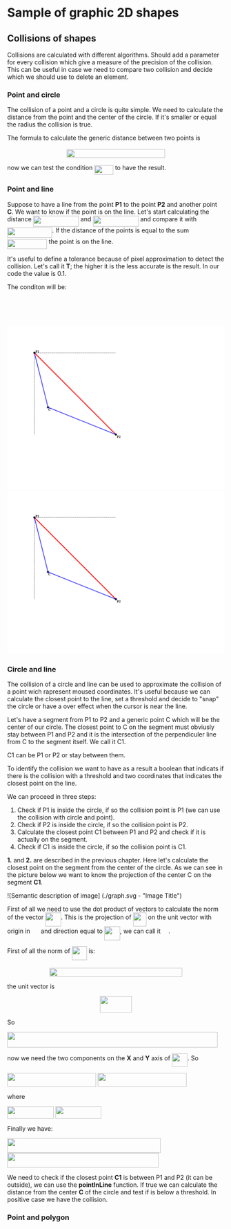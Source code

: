 # Sample of graphic 2D shapes

## Collisions of shapes

Collisions are calculated with different algorithms.
Should add a parameter for every collision which give a measure of the precision of the collision. This can be useful in case we need to compare two collision and decide which we should use to delete an element.

### Point and circle

The collision of a point and a circle is quite simple. We need to calculate the distance from the point and the center of the circle. If it's smaller or equal the radius the collision is true.

The formula to calculate the generic distance between two points is

<p align="center"><img src="/graphic-algebra/tex/c1e27e883bcc0f648b32cf3ddce962bd.svg?invert_in_darkmode&sanitize=true" align=middle width=228.22289159999997pt height=19.726228499999998pt/></p>

now we can test the condition <img src="/graphic-algebra/tex/036c42db226c966c405f71a31ce3ebfc.svg?invert_in_darkmode&sanitize=true" align=middle width=44.20064054999999pt height=22.55708729999998pt/> to have the result.


### Point and line

Suppose to have a line from the point **P1** to the point **P2** and another point **C**. We want to know if the point is on the line.
Let's start calculating the distance <img src="/graphic-algebra/tex/402b7f637df996b6a77cbcb6e5dc1287.svg?invert_in_darkmode&sanitize=true" align=middle width=105.94009965pt height=24.65753399999998pt/> and <img src="/graphic-algebra/tex/b0afcb9988c41b79515471cdef597f67.svg?invert_in_darkmode&sanitize=true" align=middle width=105.94009965pt height=24.65753399999998pt/> and compare it with <img src="/graphic-algebra/tex/da6e02a85a9e6d4ae181a1f778c1b952.svg?invert_in_darkmode&sanitize=true" align=middle width=104.02690154999999pt height=24.65753399999998pt/>. If the distance of the points is equal to the sum <img src="/graphic-algebra/tex/9f0bb87cb4a55f4b4b9f6a54af6eb8f6.svg?invert_in_darkmode&sanitize=true" align=middle width=92.41951289999999pt height=22.831056599999986pt/> the point is on the line.

It's useful to define a tolerance because of pixel approximation to detect the collision. Let's call it **T**; the higher it is the less accurate is the result. In our code the value is 0.1.

The conditon will be:

<p align="center"><img src="/graphic-algebra/tex/b47e11305ee322e8aaf9a94cbd459599.svg?invert_in_darkmode&sanitize=true" align=middle width=229.67927235pt height=16.438356pt/></p>
<br>

![Alt text](./pointAndLine.svg)
<img src="./pointAndLine.svg">

### Circle and line

The collision of a circle and line can be used to approximate the collision of a point wich rapresent moused coordinates. It's useful because we can calculate the closest point to the line, set a threshold and decide to "snap" the circle or have a over effect when the cursor is near the line.

Let's have a segment from P1 to P2 and a generic point C which will be the center of our circle. 
The closest point to C on the segment must obviusly stay between P1 and P2 and it is the intersection of the perpendiculer line from C to the segment itself. We call it C1.

C1 can be P1 or P2 or stay between them.

To identify the collision we want to have as a result a boolean that indicats if there is the collision with a threshold and two coordinates that indicates the closest point on the line.

We can proceed in three steps:

1. Check if P1 is inside the circle, if so the collision point is P1 (we can use the collision with circle and point).
2. Check if P2 is inside the circle, if so the collision point is P2.
3. Calculate the closest point C1 between P1 and P2 and check if it is actually on the segment.
4. Check if C1 is inside the circle, if so the collision point is C1.

**1.** and **2.** are described in the previous chapter. Here let's calculate the closest point on the segment from the center of the circle. As we can see in the picture below we want to know the projection of the center C on the segment **C1**.

![Semantic description of image]
(./graph.svg - "Image Title")


First of all we need to use the dot product of vectors to calculate the norm of the vector <img src="/graphic-algebra/tex/7b66a86581b623ad112c96c7a260b392.svg?invert_in_darkmode&sanitize=true" align=middle width=36.22950374999999pt height=31.799054100000024pt/>. This is the projection of <img src="/graphic-algebra/tex/9d969a32814c3ceb32bacfd10a357b53.svg?invert_in_darkmode&sanitize=true" align=middle width=30.852751049999988pt height=31.799054100000024pt/> on the unit vector with origin in <img src="/graphic-algebra/tex/197fa3a18e4a8b8c7df669d007476133.svg?invert_in_darkmode&sanitize=true" align=middle width=17.10619349999999pt height=22.465723500000017pt/> and direction equal to <img src="/graphic-algebra/tex/7b66a86581b623ad112c96c7a260b392.svg?invert_in_darkmode&sanitize=true" align=middle width=36.22950374999999pt height=31.799054100000024pt/>, we can call it <img src="/graphic-algebra/tex/2d758bdd2e564affd528927f4be7248f.svg?invert_in_darkmode&sanitize=true" align=middle width=14.206684799999989pt height=23.488575000000026pt/>.

First of all the norm of <img src="/graphic-algebra/tex/7432492d00cd171f60fc73f3874a4201.svg?invert_in_darkmode&sanitize=true" align=middle width=35.034301499999984pt height=31.799054100000024pt/> is:

<p align="center"><img src="/graphic-algebra/tex/6f97f649883825d899c297b88d802a63.svg?invert_in_darkmode&sanitize=true" align=middle width=307.97899275pt height=19.726228499999998pt/></p>

the unit vector is

<p align="center"><img src="/graphic-algebra/tex/a89d7bc900a010522fae3495a510ce25.svg?invert_in_darkmode&sanitize=true" align=middle width=74.77503659999999pt height=38.29608585pt/></p>

So

<img src="/graphic-algebra/tex/d73f4308523ad1cf9592bbd88efe4445.svg?invert_in_darkmode&sanitize=true" align=middle width=488.43344384999995pt height=35.83739279999998pt/>


now we need the two components on the **X** and **Y** axis of <img src="/graphic-algebra/tex/7b66a86581b623ad112c96c7a260b392.svg?invert_in_darkmode&sanitize=true" align=middle width=36.22950374999999pt height=31.799054100000024pt/>. So

<img src="/graphic-algebra/tex/b74a63039f31088f88f68694e516f777.svg?invert_in_darkmode&sanitize=true" align=middle width=206.45777459999996pt height=31.799054100000024pt/>

<img src="/graphic-algebra/tex/a15460e99554cb813d5ad07ef5f077cb.svg?invert_in_darkmode&sanitize=true" align=middle width=205.7471493pt height=31.799054100000024pt/>

where

<img src="/graphic-algebra/tex/656bd2a677c51e05a34df8bfd70a6e96.svg?invert_in_darkmode&sanitize=true" align=middle width=107.75102414999998pt height=28.734565200000006pt/>

<img src="/graphic-algebra/tex/0fb89ee6a9794699e40b8ee2da3b6d84.svg?invert_in_darkmode&sanitize=true" align=middle width=106.6240065pt height=28.734565200000006pt/>

Finally we have:

<img src="/graphic-algebra/tex/12575b91fd8f4a307429661b8b6efbec.svg?invert_in_darkmode&sanitize=true" align=middle width=355.87843664999997pt height=33.93596579999999pt/>

<img src="/graphic-algebra/tex/bfccb963bd15f10fce2d85d49e0e9139.svg?invert_in_darkmode&sanitize=true" align=middle width=351.4970019pt height=33.93596579999999pt/>

We need to check if the closest point **C1** is between P1 and P2 (it can be outside), we can use the **pointInLine** function. If true we can calculate the distance from the center **C** of the circle and test if is below a threshold. In positive case we have the collision.


### Point and polygon

